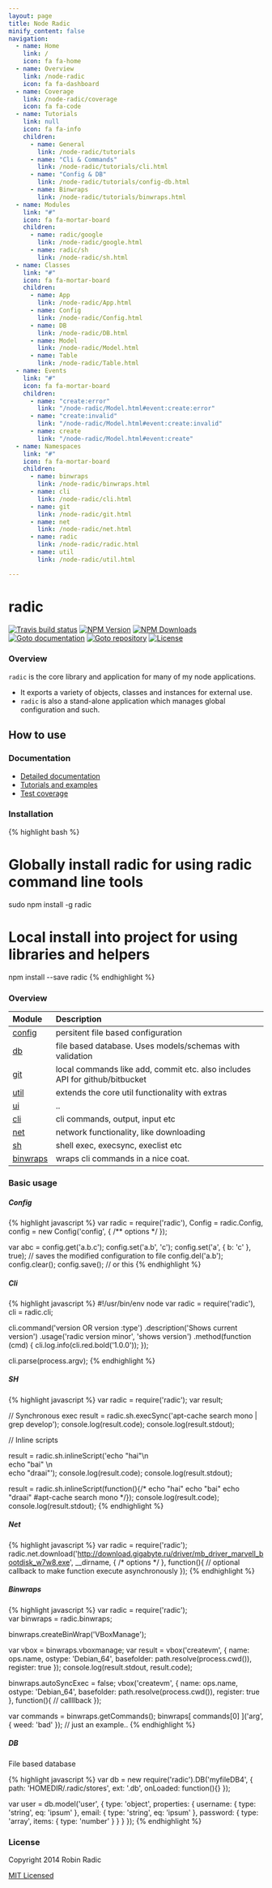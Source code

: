 ```yaml
---
layout: page
title: Node Radic
minify_content: false
navigation:
  - name: Home
    link: /
    icon: fa fa-home
  - name: Overview
    link: /node-radic
    icon: fa fa-dashboard
  - name: Coverage
    link: /node-radic/coverage
    icon: fa fa-code
  - name: Tutorials
    link: null
    icon: fa fa-info
    children:
      - name: General
        link: /node-radic/tutorials
      - name: "Cli & Commands"
        link: /node-radic/tutorials/cli.html
      - name: "Config & DB"
        link: /node-radic/tutorials/config-db.html
      - name: Binwraps
        link: /node-radic/tutorials/binwraps.html
  - name: Modules
    link: "#"
    icon: fa fa-mortar-board
    children:
      - name: radic/google
        link: /node-radic/google.html
      - name: radic/sh
        link: /node-radic/sh.html
  - name: Classes
    link: "#"
    icon: fa fa-mortar-board
    children:
      - name: App
        link: /node-radic/App.html
      - name: Config
        link: /node-radic/Config.html
      - name: DB
        link: /node-radic/DB.html
      - name: Model
        link: /node-radic/Model.html
      - name: Table
        link: /node-radic/Table.html
  - name: Events
    link: "#"
    icon: fa fa-mortar-board
    children:
      - name: "create:error"
        link: "/node-radic/Model.html#event:create:error"
      - name: "create:invalid"
        link: "/node-radic/Model.html#event:create:invalid"
      - name: create
        link: "/node-radic/Model.html#event:create"
  - name: Namespaces
    link: "#"
    icon: fa fa-mortar-board
    children:
      - name: binwraps
        link: /node-radic/binwraps.html
      - name: cli
        link: /node-radic/cli.html
      - name: git
        link: /node-radic/git.html
      - name: net
        link: /node-radic/net.html
      - name: radic
        link: /node-radic/radic.html
      - name: util
        link: /node-radic/util.html

---
```

# radic
[![Travis build status](https://img.shields.io/travis/RobinRadic/node-radic.svg)](http://travis-ci.org/RobinRadic/node-radic)
[![NPM Version](https://img.shields.io/npm/v/radic.svg)](http://npmjs.org/package/radic)
[![NPM Downloads](https://img.shields.io/npm/dm/radic.svg)](http://npmjs.org/package/radic)
[![Goto documentation](http://img.shields.io/badge/goto-documentation-orange.svg)](http://robin.radic.nl/node-radic)
[![Goto repository](http://img.shields.io/badge/goto-repository-orange.svg)](https://github.com/robinradic/node-radic)
[![License](http://img.shields.io/badge/license-MIT-blue.svg)](http://radic.mit-license.org)


### Overview
`radic` is the core library and application for many of my node applications.
 
- It exports a variety of objects, classes and instances for external use.   
- `radic` is also a stand-alone application which manages global configuration and such.
  
  
## How to use

### Documentation
- [Detailed documentation](http://robin.radic.nl/node-radic)
- [Tutorials and examples](http://robin.radic.nl/node-radic/tutorial-radic.html)
- [Test coverage](http://robin.radic.nl/node-radic/coverage/)
  
  
### Installation
{% highlight bash %}
# Globally install radic for using radic command line tools
sudo npm install -g radic

# Local install into project for using libraries and helpers
npm install --save radic
{% endhighlight %}
  
  
  
### Overview
  
| Module | Description |
|:-------|:------------|
| [config](http://robin.radic.nl/node-radic/Config.html) | persitent file based configuration |
| [db](http://robin.radic.nl/node-radic/DB.html) | file based database. Uses models/schemas with validation |
| [git](http://robin.radic.nl/node-radic/git.html) | local commands like add, commit etc. also includes API for github/bitbucket |
| [util](http://robin.radic.nl/node-radic/util.html) | extends the core util functionality with extras |
| [ui](http://robin.radic.nl/node-radic/ui.html) | .. |
| [cli](http://robin.radic.nl/node-radic/cli.html) | cli commands, output, input etc |
| [net](http://robin.radic.nl/node-radic/net.html) | network functionality, like downloading |
| [sh](http://robin.radic.nl/node-radic/sh.html) | shell exec, execsync, execlist etc |
| [binwraps](http://robin.radic.nl/node-radic/binwraps.html) | wraps cli commands in a nice coat. |
  
  
### Basic usage
  
##### Config
{% highlight javascript %}
var radic = require('radic'),
    Config = radic.Config,
    config = new Config('config', { /** options */ });
    
var abc = config.get('a.b.c'); 
config.set('a.b', 'c'); 
config.set('a', { b: 'c' }, true); // saves the modified configuration to file
config.del('a.b');
config.clear();
config.save(); // or this
{% endhighlight %}
  
  
##### Cli
{% highlight javascript %}
#!/usr/bin/env node
var radic = require('radic'),
    cli = radic.cli;

cli.command('version OR version :type')
    .description('Shows current version')
    .usage('radic version minor', 'shows version')
    .method(function (cmd) {
        cli.log.info(cli.red.bold('1.0.0'));
    });
    
cli.parse(process.argv);
{% endhighlight %}
  
  
##### SH
{% highlight javascript %}
var radic = require('radic');
var result;

// Synchronous exec
result = radic.sh.execSync('apt-cache search mono | grep develop');
console.log(result.code); console.log(result.stdout);

// Inline scripts

result = radic.sh.inlineScript('echo "hai"\n\
echo "bai" \n\
echo "draai"');
console.log(result.code);
console.log(result.stdout);

result = radic.sh.inlineScript(function(){/*
       echo "hai"
       echo "bai"
       echo "draai"
       #apt-cache search mono
*/});
console.log(result.code);
console.log(result.stdout);
{% endhighlight %}
  
  
##### Net
{% highlight javascript %}
var radic = require('radic');
radic.net.download('http://download.gigabyte.ru/driver/mb_driver_marvell_bootdisk_w7w8.exe', __dirname, { /* options */ }, function(){
    // optional callback to make function execute asynchronously
});
{% endhighlight %}
  
  
##### Binwraps
{% highlight javascript %}
var radic = require('radic');    
var binwraps = radic.binwraps;

binwraps.createBinWrap('VBoxManage');
     
var vbox = binwraps.vboxmanage;
var result = vbox('createvm', {
  name: ops.name,
  ostype: 'Debian_64',
  basefolder: path.resolve(process.cwd()),
  register: true
});
console.log(result.stdout, result.code);


binwraps.autoSyncExec = false;
vbox('createvm', {
  name: ops.name,
  ostype: 'Debian_64',
  basefolder: path.resolve(process.cwd()),
  register: true
}, function(){
     // callllback
});


var commands = binwraps.getCommands();
binwraps[ commands[0] ]('arg', { weed: 'bad' }); // just an example..
{% endhighlight %}
  
  
##### DB
File based database 

{% highlight javascript %}
var db = new require('radic').DB('myfileDB4', {
    path: 'HOMEDIR/.radic/stores',
    ext: '.db',
    onLoaded: function(){}
});

var user = db.model('user', {
    type: 'object',
    properties: {
        username: { type: 'string', eq: 'ipsum' },
        email: { type: 'string', eq: 'ipsum' },
        password: {
            type: 'array',
            items: { type: 'number' }
        }
    }
});
{% endhighlight %}

  

### License
Copyright 2014 Robin Radic 

[MIT Licensed](http://radic.mit-license.org)

